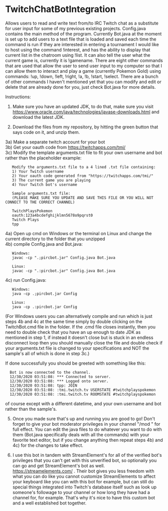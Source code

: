# TwitchChatBotIntegration
Allows users to read and write text from/to IRC Twitch chat as a substitute for user input for some of my previous existing projects. Config.java contains the main method of the program. Currently Bot.java at the moment is set up to add users to a text file that is loaded and saved each time the command is run if they are interested in entering a tournament I would like to host using the command !interest, and has the ability to display that current list in the chatroom using !list. It can also tell the user what the current game is, currently it is !gamename. There are eight other commands that are used that allow the user to send user input to my computer so that I can allow them to interact and play a game (currently Pokemon Gold) using commands: !up, !down, !left, !right, !a, !b, !start, !select. There are a bunch of other commands I haven't mentioned yet that you can modify and edit or delete that are already done for you, just check Bot.java for more details.


Instructions: 
1) Make sure you have an updated JDK, to do that, make sure you visit https://www.oracle.com/java/technologies/javase-downloads.html and download the latest JDK.

2) Download the files from my repository, by hitting the green button that says code on it, and unzip them.

3a) Make a separate twitch account for your bot\
3b) Get your oauth code from https://twitchapps.com/tmi/ \
3c) Modify the template arguments.txt file to fit your own username and bot rather than the placeholder example: 


       Modify the arguments.txt file to a 4 lined .txt file containing:
       1) Your Twitch username
       2) Your oauth code generated from "https://twitchapps.com/tmi/"
       3) The current game you are playing
       4) Your Twitch bot's username

       Sample arguments.txt file: 
       (PLEASE MAKE SURE YOU UPDATE AND SAVE THIS FILE OR YOU WILL NOT CONNECT TO THE CORRECT CHANNEL)

       TwitchPlaysPokemon
       oauth:123a4bcdefghijklmn5678o9pqrst0
       Twitch Plays
       tpp

4a) Open up cmd on Windows or the terminal on Linux and change the current directory to the folder that you unzipped \
4b) compile Config.java and Bot.java:

       Windows:
       javac -cp ".;pircbot.jar" Config.java Bot.java
       
       Linux:
       javac -cp ".:pircbot.jar" Config.java Bot.java

4c) run Config.java:

       Windows:
       java -cp .;pircbot.jar Config
       
       Linux:
       java -cp .:pircbot.jar Config

(For Windows users you can alternatively compile and run which is just steps 4b and 4c at the same time simply by double clicking on the TwitchBot.cmd file in the folder. If the .cmd file closes instantly, then you need to double check that you have an up enough to date JDK as mentioned in step 1, if instead it doesn't close but is stuck in an endless disconnect loop then you should manually close the file and double check if your arguments.txt file is changed to your specifications and NOT the sample's all of which is done in step 3c.)

If done successfully you should be greeted with something like this:

      Bot is now connected to the channel.
      12/30/2020 03:51:08: *** Connected to server.
      12/30/2020 03:51:08: *** Logged onto server.
      12/30/2020 03:51:08: tpp: JOIN
      12/30/2020 03:51:08: :tmi.twitch.tv USERSTATE #twitchplayspokemon
      12/30/2020 03:51:08: :tmi.twitch.tv ROOMSTATE #twitchplayspokemon

of course except with a different datetime, and your own username and bot rather than the sample's.


5) Once you made sure that's up and running you are good to go! Don't forget to give your bot moderator privileges in your channel "/mod <botname>" for full effect. You can edit the java files to do whatever you want to do with them (Bot.java specifically deals with all the commands) with your favorite text editor, but if you change anything then repeat steps 4b) and 4c) for the changes to take effect. 

6) I use this bot in tandem with StreamElement's for all of the verified bot's privileges that you can't get with this unverified bot, so optionally you can go and get StreamElement's bot as well. https://streamelements.com/ . Their bot gives you less freedom with what you can do like you cannot customize StreamElements to affect your keyboard like you can with this bot for example, but can still do special things integrated into Twitch's database itself such as look up someone's followage to your channel or how long they have had a channel for, for example. That's why it's nice to have this custom bot and a well established bot together.
